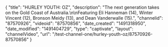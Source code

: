 {
    "title": "HURLEY YOUTH: OZ",
    "description": "The next generation takes on the Gold Coast of Australia.\n\nFeaturing  Eli Hanneman (14), Winter Vincent (12), Bronson Meidy (13), and Dean Vanderwalle (15).",
    "channelid": "87570926",
    "videoid": "87570856",
    "date_created": "1491318950",
    "date_modified": "1491404729",
    "type": "captivate",
    "layout": "channelVideo",
    "url": "\/test-channel-one\/hurley-youth-oz\/87570926-87570856"
}